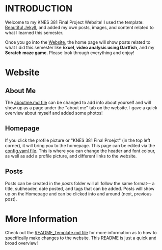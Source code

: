 # INTRODUCTION #

Welcome to my KNES 381 Final Project Website! I used the template: [Beautiful Jekyll](README_Template.md), and added my own posts, images, and content related to what I learned this semester.

Once you go into the [Website](https://sara-xue.github.io/KNES381Final/), the home page will show posts related to what I did this semester like **Excel**, **video analysis using Dartfish**, and my **Scratch maze game**. Please look through everything and enjoy!

# Website #

## About Me ##
The [aboutme.md file](aboutme.md) can be changed to add info about yourself and will show up as a page under the "about me" tab on the website. I gave a quick overview about myself and added some photos!

## Homepage ##

If you click the profile picture or "KNES 381 Final Proejct" (in the top left corner), it will bring you to the homepage. This page can be edited via the [config.yaml file](_config.yml). This is where you can change the header and font colour, as well as add a profile picture, and different links to the website.

## Posts ##

Posts can be created in the _posts_ folder will all follow the same format-- a title, subheader, date posted, and tags that can be added. Posts will show up on the Homepage and can be clicked into and around (next, previous post).

# More Information #

Check out the [README_Template.md file](README_Template.md) for more information as to how to specifically make changes to the website. This README is just a quick and broad overview!
